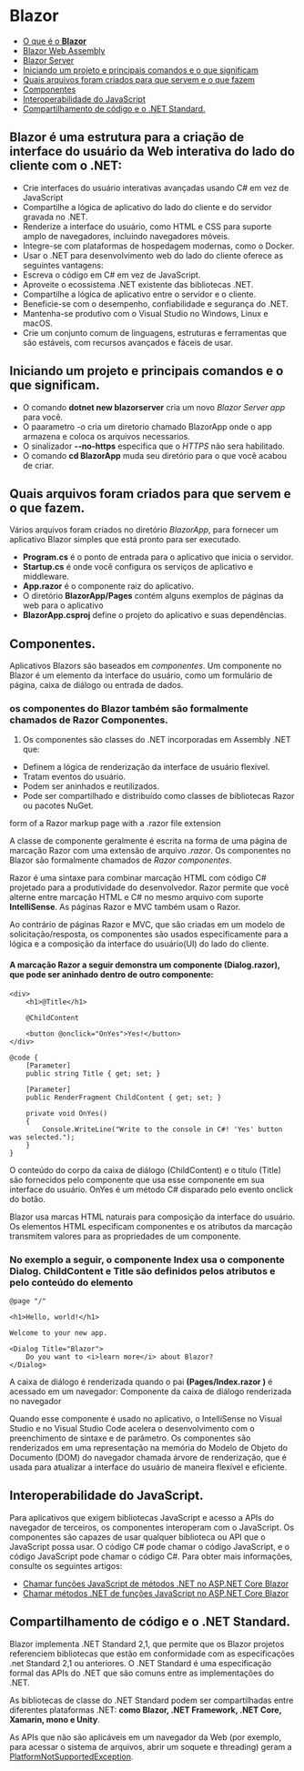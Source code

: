 # Blazor

- [O que é o **Blazor**](#Blazor)
- [Blazor Web Assembly]()
- [Blazor Server]()
- [Iniciando um projeto e principais comandos e o que significam](#Project)
- [Quais arquivos foram criados para que servem e o que fazem](#Files)
- [Componentes](#Components)
- [Interoperabilidade do JavaScript](#JavaScript)
- [Compartilhamento de código e o .NET Standard.](#CompartilhamentodeCodigo)

## <a name="Blazor"></a> Blazor é uma estrutura para a criação de interface do usuário da Web interativa do lado do cliente com o .NET:

- Crie interfaces do usuário interativas avançadas usando C# em vez de JavaScript
- Compartilhe a lógica de aplicativo do lado do cliente e do servidor gravada no .NET.
- Renderize a interface do usuário, como HTML e CSS para suporte amplo de navegadores, incluindo navegadores móveis.
- Integre-se com plataformas de hospedagem modernas, como o Docker.
- Usar o .NET para desenvolvimento web do lado do cliente oferece as seguintes vantagens:
- Escreva o código em C# em vez de JavaScript.
- Aproveite o ecossistema .NET existente das bibliotecas .NET.
- Compartilhe a lógica de aplicativo entre o servidor e o cliente.
- Beneficie-se com o desempenho, confiabilidade e segurança do .NET.
- Mantenha-se produtivo com o Visual Studio no Windows, Linux e macOS.
- Crie um conjunto comum de linguagens, estruturas e ferramentas que são estáveis, com recursos avançados e fáceis de usar.

## <a name="Project"></a> Iniciando um projeto e principais comandos e o que significam.

- O comando **dotnet new blazorserver** cria um novo *Blazor Server app* para você.
- O paarametro *-o* cria um diretorio chamado BlazorApp onde o app armazena e coloca os arquivos necessarios.
- O sinalizador **--no-https** especifica que o *HTTPS* não sera habilitado.
- O comando **cd BlazorApp** muda seu diretório para o que você acabou de criar.

## <a name="Files"></a> Quais arquivos foram criados para que servem e o que fazem.

Vários arquivos foram criados no diretório *BlazorApp*, para fornecer um aplicativo Blazor simples que está pronto para ser executado.

- **Program.cs** é o ponto de entrada para o aplicativo que inicia o servidor.
- **Startup.cs** é onde você configura os serviços de aplicativo e middleware.
- **App.razor** é o componente raiz do aplicativo.
- O diretório **BlazorApp/Pages** contém alguns exemplos de páginas da web para o aplicativo
- **BlazorApp.csproj** define o projeto do aplicativo e suas dependências.

## <a name="Components"></a> Componentes.

Aplicativos Blazors são baseados em *componentes*. Um componente no Blazor é um elemento da interface do usuário, como um formulário de página, caixa de diálogo ou entrada de dados.

### os componentes do Blazor também são formalmente chamados de Razor Componentes.

1. Os componentes são classes do .NET incorporadas em Assembly .NET que:

- Definem a lógica de renderização da interface de usuário flexível.
- Tratam eventos do usuário.
- Podem ser aninhados e reutilizados.
- Pode ser compartilhado e distribuído como classes de bibliotecas Razor ou pacotes NuGet.

form of a Razor markup page with a .razor file extension

A classe de componente geralmente é escrita na forma de uma página de marcação Razor com uma extensão de arquivo *.razor*. Os componentes no Blazor são formalmente chamados de *Razor componentes*. 

Razor é uma sintaxe para combinar marcação HTML com código C# projetado para a produtividade do desenvolvedor. Razor permite que você alterne entre marcação HTML e C# no mesmo arquivo com suporte **IntelliSense**. As páginas Razor e MVC também usam o Razor.

Ao contrário de páginas Razor e MVC, que são criadas em um modelo de solicitação/resposta, os componentes são usados especificamente para a lógica e a composição da interface do usuário(UI) do lado do cliente.

#### A marcação Razor a seguir demonstra um componente (Dialog.razor), que pode ser aninhado dentro de outro componente:

```razor
<div>
    <h1>@Title</h1>

    @ChildContent

    <button @onclick="OnYes">Yes!</button>
</div>

@code {
    [Parameter]
    public string Title { get; set; }

    [Parameter]
    public RenderFragment ChildContent { get; set; }

    private void OnYes()
    {
        Console.WriteLine("Write to the console in C#! 'Yes' button was selected.");
    }
}
```

O conteúdo do corpo da caixa de diálogo (ChildContent) e o título (Title) são fornecidos pelo componente que usa esse componente em sua interface do usuário. OnYes é um método C# disparado pelo evento onclick do botão.

Blazor usa marcas HTML naturais para composição da interface do usuário. Os elementos HTML especificam componentes e os atributos da marcação transmitem valores para as propriedades de um componente.

### No exemplo a seguir, o componente Index usa o componente Dialog. ChildContent e Title são definidos pelos atributos e pelo conteúdo do elemento <Dialog>. **Pages/Index.razor:**

```razor
@page "/"

<h1>Hello, world!</h1>

Welcome to your new app.

<Dialog Title="Blazor">
    Do you want to <i>learn more</i> about Blazor?
</Dialog>
```

A caixa de diálogo é renderizada quando o pai **(Pages/Index.razor )** é acessado em um navegador:
Componente da caixa de diálogo renderizada no navegador

Quando esse componente é usado no aplicativo, o IntelliSense no Visual Studio e no Visual Studio Code acelera o desenvolvimento com o preenchimento de sintaxe e de parâmetro.
Os componentes são renderizados em uma representação na memória do Modelo de Objeto do Documento (DOM) do navegador chamada árvore de renderização, que é usada para atualizar a interface do usuário de maneira flexível e eficiente.

## <a name="JavaScript"></a> Interoperabilidade do JavaScript.

Para aplicativos que exigem bibliotecas JavaScript e acesso a APIs do navegador de terceiros, os componentes interoperam com o JavaScript. Os componentes são capazes de usar qualquer biblioteca ou API que o JavaScript possa usar. O código C# pode chamar o código JavaScript, e o código JavaScript pode chamar o código C#. Para obter mais informações, consulte os seguintes artigos:

- [Chamar funções JavaScript de métodos .NET no ASP.NET Core Blazor](https://docs.microsoft.com/pt-br/aspnet/core/blazor/call-javascript-from-dotnet?view=aspnetcore-3.1)
- [Chamar métodos .NET de funções JavaScript no ASP.NET Core Blazor](https://docs.microsoft.com/pt-br/aspnet/core/blazor/call-dotnet-from-javascript?view=aspnetcore-3.1)

## <a name="CompartilhamentodeCodigo"></a> Compartilhamento de código e o .NET Standard.

Blazor implementa .NET Standard 2,1, que permite que os Blazor projetos referenciem bibliotecas que estão em conformidade com as especificações .net Standard 2,1 ou anteriores. O .NET Standard é uma especificação formal das APIs do .NET que são comuns entre as implementações do .NET.

As bibliotecas de classe do .NET Standard podem ser compartilhadas entre diferentes plataformas .NET: **como Blazor, .NET Framework, .NET Core, Xamarin, mono e Unity**.

As APIs que não são aplicáveis em um navegador da Web (por exemplo, para acessar o sistema de arquivos, abrir um soquete e threading) geram a [PlatformNotSupportedException](https://docs.microsoft.com/pt-br/dotnet/api/system.platformnotsupportedexception?view=netcore-3.1).